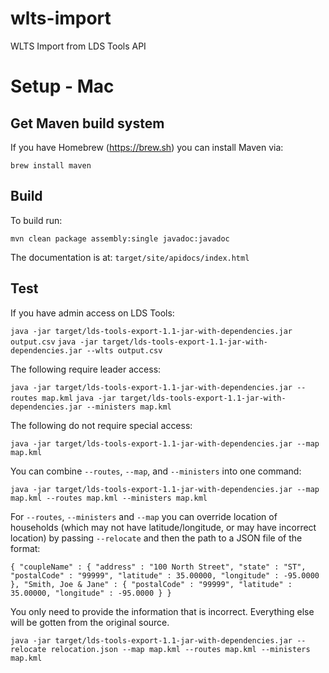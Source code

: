 # wlts-import
WLTS Import from LDS Tools API

# Setup - Mac

## Get Maven build system

If you have Homebrew (https://brew.sh) you can install Maven via:

`brew install maven`

## Build

To build run:

`mvn clean package assembly:single javadoc:javadoc`

The documentation is at: `target/site/apidocs/index.html`

## Test

If you have admin access on LDS Tools:

`java -jar target/lds-tools-export-1.1-jar-with-dependencies.jar output.csv`
`java -jar target/lds-tools-export-1.1-jar-with-dependencies.jar --wlts output.csv`

The following require leader access:

`java -jar target/lds-tools-export-1.1-jar-with-dependencies.jar --routes map.kml`
`java -jar target/lds-tools-export-1.1-jar-with-dependencies.jar --ministers map.kml`

The following do not require special access:

`java -jar target/lds-tools-export-1.1-jar-with-dependencies.jar --map map.kml`

You can combine `--routes`, `--map`, and `--ministers` into one command:

`java -jar target/lds-tools-export-1.1-jar-with-dependencies.jar --map map.kml --routes map.kml --ministers map.kml`

For `--routes`, `--ministers` and `--map` you can override location of households
	(which may not have latitude/longitude, or may have incorrect location) by passing `--relocate`
	and then the path to a JSON file of the format:

`
{
	"coupleName" : {
		"address" : "100 North Street",
		"state" : "ST",
		"postalCode" : "99999",
		"latitude" : 35.00000,
		"longitude" : -95.0000
	},
	"Smith, Joe & Jane" : {
		"postalCode" : "99999",
		"latitude" : 35.00000,
		"longitude" : -95.0000
	}
}
`

You only need to provide the information that is incorrect. Everything else will be gotten from the original source.

`java -jar target/lds-tools-export-1.1-jar-with-dependencies.jar --relocate relocation.json --map map.kml --routes map.kml --ministers map.kml`
